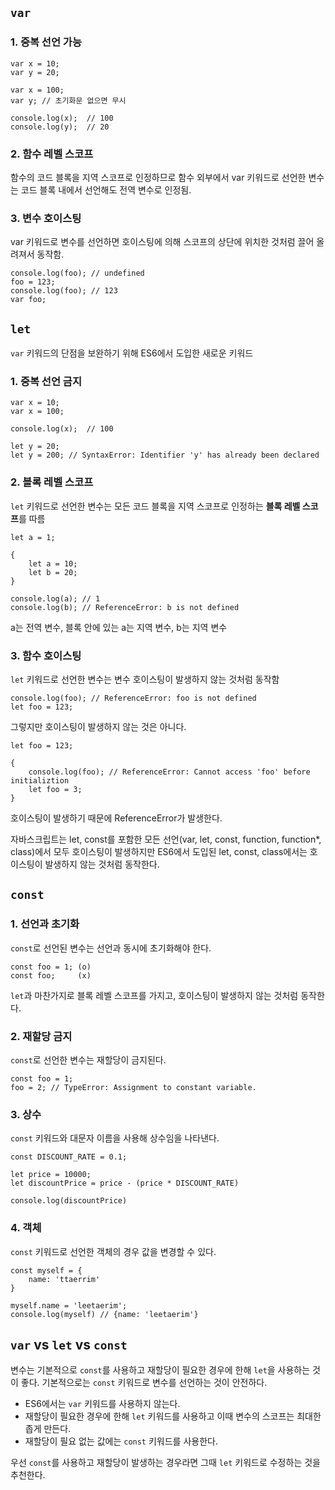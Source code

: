 ## `var`

### 1. 중복 선언 가능

```
var x = 10;
var y = 20;

var x = 100;
var y; // 초기화문 없으면 무시

console.log(x);  // 100
console.log(y);  // 20
```

### 2. 함수 레벨 스코프

함수의 코드 블록을 지역 스코프로 인정하므로 함수 외부에서 var 키워드로 선언한 변수는 코드 블록 내에서 선언해도 전역 변수로 인정됨.

### 3. 변수 호이스팅

var 키워드로 변수를 선언하면 호이스팅에 의해 스코프의 상단에 위치한 것처럼 끌어 올려져서 동작함.

```
console.log(foo); // undefined
foo = 123;
console.log(foo); // 123
var foo;
```

## `let`

`var` 키워드의 단점을 보완하기 위해 ES6에서 도입한 새로운 키워드

### 1. 중복 선언 금지

```
var x = 10;
var x = 100;

console.log(x);  // 100

let y = 20;
let y = 200; // SyntaxError: Identifier 'y' has already been declared
```

### 2. 블록 레벨 스코프

`let` 키워드로 선언한 변수는 모든 코드 블록을 지역 스코프로 인정하는 **블록 레벨 스코프**를 따름

```
let a = 1;

{
    let a = 10;
    let b = 20;
}

console.log(a); // 1
console.log(b); // ReferenceError: b is not defined
```

a는 전역 변수, 블록 안에 있는 a는 지역 변수, b는 지역 변수

### 3. 함수 호이스팅

`let` 키워드로 선언한 변수는 변수 호이스팅이 발생하지 않는 것처럼 동작함

```
console.log(foo); // ReferenceError: foo is not defined
let foo = 123;
```

그렇지만 호이스팅이 발생하지 않는 것은 아니다.

```
let foo = 123;

{
    console.log(foo); // ReferenceError: Cannot access 'foo' before initializtion
    let foo = 3;
}
```

호이스팅이 발생하기 때문에 ReferenceError가 발생한다.

자바스크립트는 let, const를 포함한 모든 선언(var, let, const, function, function\*, class)에서 모두 호이스팅이 발생하지만 ES6에서 도입된 let, const, class에서는 호이스팅이 발생하지 않는 것처럼 동작한다.

## `const`

### 1. 선언과 초기화

`const`로 선언된 변수는 선언과 동시에 초기화해야 한다.

```
const foo = 1; (o)
const foo;     (x)
```

`let`과 마찬가지로 블록 레벨 스코프를 가지고, 호이스팅이 발생하지 않는 것처럼 동작한다.

### 2. 재할당 금지

`const`로 선언한 변수는 재할당이 금지된다.

```
const foo = 1;
foo = 2; // TypeError: Assignment to constant variable.
```

### 3. 상수

`const` 키워드와 대문자 이름을 사용해 상수임을 나타낸다.

```
const DISCOUNT_RATE = 0.1;

let price = 10000;
let discountPrice = price - (price * DISCOUNT_RATE)

console.log(discountPrice)
```

### 4. 객체

`const` 키워드로 선언한 객체의 경우 값을 변경할 수 있다.

```
const myself = {
    name: 'ttaerrim'
}

myself.name = 'leetaerim';
console.log(myself) // {name: 'leetaerim'}
```

## `var` vs `let` vs `const`

변수는 기본적으로 `const`를 사용하고 재할당이 필요한 경우에 한해 `let`을 사용하는 것이 좋다. 기본적으로는 `const` 키워드로 변수를 선언하는 것이 안전하다.

- ES6에서는 `var` 키워드를 사용하지 않는다.
- 재할당이 필요한 경우에 한해 `let` 키워드를 사용하고 이때 변수의 스코프는 최대한 좁게 만든다.
- 재할당이 필요 없는 값에는 `const` 키워드를 사용한다.

우선 `const`를 사용하고 재할당이 발생하는 경우라면 그때 `let` 키워드로 수정하는 것을 추천한다.
